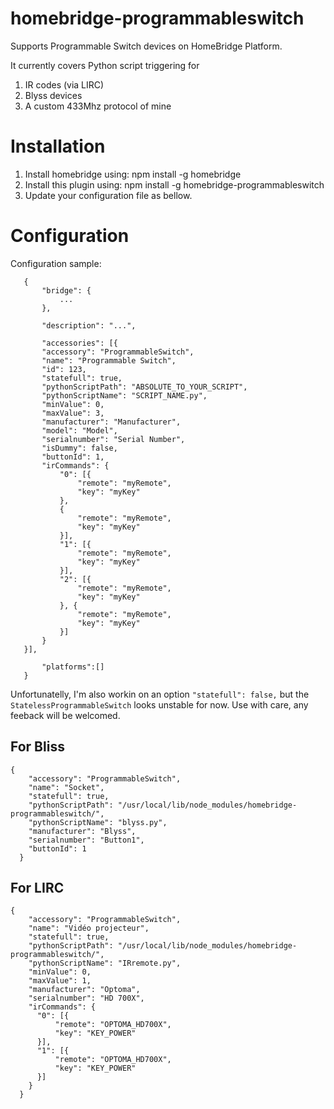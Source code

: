 # homebridge-programmableswitch

Supports Programmable Switch devices on HomeBridge Platform.

It currently covers Python script triggering for

1. IR codes (via LIRC)
2. Blyss devices
3. A custom 433Mhz protocol of mine 

# Installation

1. Install homebridge using: npm install -g homebridge
2. Install this plugin using: npm install -g homebridge-programmableswitch
3. Update your configuration file as bellow.

# Configuration

Configuration sample:

 ```
    {
        "bridge": {
            ...
        },
        
        "description": "...",

        "accessories": [{
        "accessory": "ProgrammableSwitch",
        "name": "Programmable Switch",
        "id": 123,
        "statefull": true,
        "pythonScriptPath": "ABSOLUTE_TO_YOUR_SCRIPT",
        "pythonScriptName": "SCRIPT_NAME.py",
        "minValue": 0,
        "maxValue": 3,
        "manufacturer": "Manufacturer",
        "model": "Model",
        "serialnumber": "Serial Number",
        "isDummy": false,
        "buttonId": 1,
        "irCommands": {
            "0": [{
                "remote": "myRemote",
                "key": "myKey"
            },
            {
                "remote": "myRemote",
                "key": "myKey"
            }],
            "1": [{
                "remote": "myRemote",
                "key": "myKey"
            }],
            "2": [{
                "remote": "myRemote",
                "key": "myKey"
            }, {
                "remote": "myRemote",
                "key": "myKey"
            }]
        }
    }],

        "platforms":[]
    }
```

Unfortunatelly, I'm also workin on an option `"statefull": false,` but the `StatelessProgrammableSwitch` looks unstable for now. Use with care, any feeback will be welcomed.


For Bliss
---
```
{
    "accessory": "ProgrammableSwitch",
    "name": "Socket",
    "statefull": true,
    "pythonScriptPath": "/usr/local/lib/node_modules/homebridge-programmableswitch/",
    "pythonScriptName": "blyss.py",
    "manufacturer": "Blyss",
    "serialnumber": "Button1",
    "buttonId": 1
  }
```

For LIRC
---
```
{
    "accessory": "ProgrammableSwitch",
    "name": "Vidéo projecteur",
    "statefull": true,
    "pythonScriptPath": "/usr/local/lib/node_modules/homebridge-programmableswitch/",
    "pythonScriptName": "IRremote.py",
    "minValue": 0,
    "maxValue": 1,
    "manufacturer": "Optoma",
    "serialnumber": "HD 700X",
    "irCommands": {
      "0": [{
          "remote": "OPTOMA_HD700X",
          "key": "KEY_POWER"
      }],
      "1": [{
          "remote": "OPTOMA_HD700X",
          "key": "KEY_POWER"
      }]
    }
  }
```